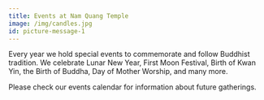 ```yaml
---
title: Events at Nam Quang Temple
image: /img/candles.jpg
id: picture-message-1
---
```

Every year we hold special events to commemorate and follow Buddhist tradition. We celebrate Lunar New Year,  First Moon Festival, Birth of Kwan Yin, the Birth of Buddha, Day of Mother Worship, and many more.

Please check our events calendar for information about future gatherings.